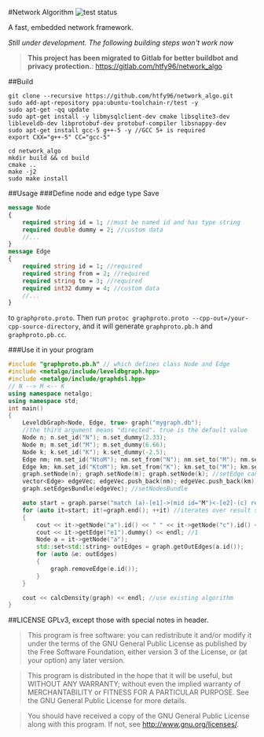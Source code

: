 #Network Algorithm ![test status](https://travis-ci.org/htfy96/network_algo.svg?branch=master)

A fast, embedded network framework.

*Still under development. The following building steps won't work now*

 > **This project has been migrated to Gitlab for better buildbot and privacy protection.**: https://gitlab.com/htfy96/network_algo

##Build
```
git clone --recursive https://github.com/htfy96/network_algo.git
sudo add-apt-repository ppa:ubuntu-toolchain-r/test -y
sudo apt-get -qq update
sudo apt-get install -y libmysqlclient-dev cmake libsqlite3-dev libleveldb-dev libprotobuf-dev protobuf-compiler libsnappy-dev
sudo apt-get install gcc-5 g++-5 -y //GCC 5+ is required
export CXX="g++-5" CC="gcc-5"

cd network_algo
mkdir build && cd build
cmake ..
make -j2
sudo make install
```

##Usage
###Define node and edge type
Save
```proto
message Node
{
    required string id = 1; //must be named id and has type string
    required double dummy = 2; //custom data
    //...
}
message Edge
{
    required string id = 1; //required
    required string from = 2; //required
    required string to = 3; //required
    required int32 dummy = 4; //custom data
    //...
}
```
to `graphproto.proto`. Then run `protoc graphproto.proto --cpp-out=/your-cpp-source-directory`,
   and it will generate `graphproto.pb.h` and `graphproto.pb.cc`.

###Use it in your program
```cpp
#include "graphproto.pb.h" // which defines class Node and Edge
#include <netalgo/include/leveldbgraph.hpp>
#include <netalgo/include/graphdsl.hpp>
// N --> M <-- K
using namespace netalgo;
using namespace std;
int main()
{
    LeveldbGraph<Node, Edge, true> graph("mygraph.db");
    //the third argument means "directed". true is the default value
    Node n; n.set_id("N"); n.set_dummy(2.33);
    Node m; m.set_id("M"); m.set_dummy(6.66);
    Node k; k.set_id("K"); k.set_dummy(-2.5);
    Edge nm; nm.set_id("NtoM"); nm.set_from("N"); nm.set_to("M"); nm.set_dummy(1);
    Edge km; km.set_id("KtoM"); km.set_from("K"); km.set_to("M"); km.set_dummy(2);
    graph.setNode(n); graph.setNode(m); graph.setNode(k); //setEdge can be used in a similar way
    vector<Edge> edgeVec; edgeVec.push_back(nm); edgeVec.push_back(km);
    graph.setEdgesBundle(edgeVec); //setNodesBundle

    auto start = graph.parse("match (a)-[e1]->(mid id="M")<-[e2]-(c) return a,e1,c"_graphsql); // return an iterator
    for (auto it=start; it!=graph.end(); ++it) //iterates over result set
    {
        cout << it->getNode("a").id() << " " << it->getNode("c").id() << endl; //N K
        cout << it->getEdge("e1").dummy() << endl; //1
        Node a = it->getNode("a");
        std::set<std::string> outEdges = graph.getOutEdges(a.id());
        for (auto &e: outEdges)
        {
            graph.removeEdge(e.id());
        }
    }

    cout << calcDensity(graph) << endl; //use existing algorithm
}
```

##LICENSE
GPLv3, except those with special notes in header.

 > This program is free software: you can redistribute it and/or modify
 it under the terms of the GNU General Public License as published by
 the Free Software Foundation, either version 3 of the License, or
 (at your option) any later version.

 > This program is distributed in the hope that it will be useful,
 but WITHOUT ANY WARRANTY; without even the implied warranty of
 MERCHANTABILITY or FITNESS FOR A PARTICULAR PURPOSE.  See the
 GNU General Public License for more details.

 > You should have received a copy of the GNU General Public License
 along with this program.  If not, see <http://www.gnu.org/licenses/>.
